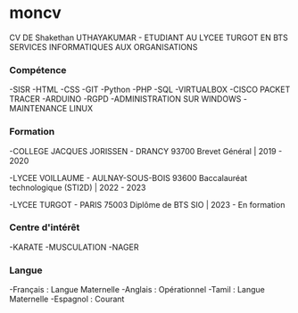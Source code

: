# moncv
CV DE Shakethan UTHAYAKUMAR - ETUDIANT AU LYCEE TURGOT EN BTS SERVICES INFORMATIQUES AUX ORGANISATIONS

### Compétence
-SISR
-HTML
-CSS
-GIT
-Python
-PHP
-SQL
-VIRTUALBOX
-CISCO PACKET TRACER
-ARDUINO
-RGPD
-ADMINISTRATION SUR WINDOWS
-MAINTENANCE LINUX

### Formation 
-COLLEGE JACQUES JORISSEN - DRANCY 93700
Brevet Général | 2019 - 2020

-LYCEE VOILLAUME - AULNAY-SOUS-BOIS 93600
Baccalauréat technologique (STI2D) | 2022 - 2023

-LYCEE TURGOT - PARIS 75003
Diplôme de BTS SIO | 2023 - En formation

### Centre d'intérêt
-KARATE
-MUSCULATION
-NAGER

### Langue
-Français : Langue Maternelle
-Anglais : Opérationnel
-Tamil : Langue Maternelle
-Espagnol : Courant
